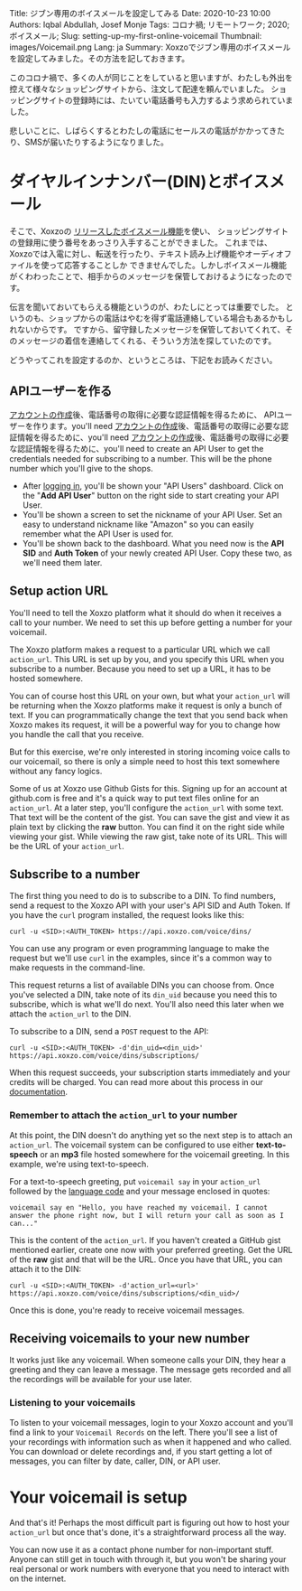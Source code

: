 Title: ジブン専用のボイスメールを設定してみる
Date: 2020-10-23 10:00
Authors: Iqbal Abdullah, Josef Monje
Tags: コロナ禍; リモートワーク; 2020; ボイスメール;
Slug: setting-up-my-first-online-voicemail
Thumbnail: images/Voicemail.png
Lang: ja
Summary: Xoxzoでジブン専用のボイスメールを設定してみました。その方法を記しておきます。

このコロナ禍で、多くの人が同じことをしていると思いますが、わたしも外出を控えて様々なショッピングサイトから、注文して配達を頼んでいました。
ショッピングサイトの登録時には、たいてい電話番号も入力するよう求められていました。

悲しいことに、しばらくするとわたしの電話にセールスの電話がかかってきたり、SMSが届いたりするようになりました。

# ダイヤルインナンバー(DIN)とボイスメール

そこで、Xoxzoの [リリースしたボイスメール機能]({filename}/Announcements/2020-10-20-voicemail-release-en.md)を使い、
ショッピングサイトの登録用に使う番号をあっさり入手することができました。
これまでは、Xoxzoでは入電に対し、転送を行ったり、テキスト読み上げ機能やオーディオファイルを使って応答することしか
できませんでした。しかしボイスメール機能がくわわったことで、相手からのメッセージを保管しておけるようになったのです。

伝言を聞いておいてもらえる機能というのが、わたしにとっては重要でした。
というのも、ショップからの電話はやむを得ず電話連絡している場合もあるかもしれないからです。
ですから、留守録したメッセージを保管しておいてくれて、そのメッセージの着信を連絡してくれる、そういう方法を探していたのです。

どうやってこれを設定するのか、というところは、下記をお読みください。

## APIユーザーを作る

[アカウントの作成](https://www.xoxzo.com/ja/accounts/signup/)後、電話番号の取得に必要な認証情報を得るために、
APIユーザーを作ります。you'll need
[アカウントの作成](https://www.xoxzo.com/ja/accounts/signup/)後、電話番号の取得に必要な認証情報を得るために、you'll need
[アカウントの作成](https://www.xoxzo.com/ja/accounts/signup/)後、電話番号の取得に必要な認証情報を得るために、you'll need
to create an API User to get the credentials needed for subscribing to a number. This will be the
phone number which you'll give to the shops.

- After [logging in](https://www.xoxzo.com/en/accounts/login/), you'll be shown your "API Users" dashboard. Click on
  the "**Add API User**" button on the right side to start creating your API User.
- You'll be shown a screen to set the nickname of your API User. Set an easy to
  understand nickname like "Amazon" so you can easily remember what the API User is used for.
- You'll be shown back to the dashboard. What you need now is the **API SID** and **Auth Token** of your newly
  created API User. Copy these two, as we'll need them later.

## Setup action URL

You'll need to tell the Xoxzo platform what it should do when it receives a call
to your number. We need to set this up before getting a number for your
voicemail.

The Xoxzo platform makes a request to a particular URL which we call
`action_url`. This URL is set up by you, and you specify this URL when you
subscribe to a number. Because you need to set up a URL, it has to be hosted
somewhere.

You can of course host this URL on your own, but what your `action_url` will be
returning when the Xoxzo platforms make it request is only a bunch of text. If
you can programmatically change the text that you send back when Xoxzo makes its
request, it will be a powerful way for you to change how you handle the call that you
receive.

But for this exercise, we're only interested in storing incoming voice calls to
our voicemail, so there is only a simple need to host this text somewhere
without any fancy logics.

Some of us at Xoxzo use Github Gists for this. Signing up
for an account at github.com is free and it's a quick way to put text files online
for an `action_url`. At a later step, you'll configure the `action_url` with some text.
That text will be the content of the gist. You can save the gist and view it as plain text
by clicking the **raw** button. You can find it on the right side while viewing your gist.
While viewing the raw gist, take note of its URL. This will be the URL of your `action_url`.

## Subscribe to a number

The first thing you need to do is to subscribe to a DIN. To find numbers, send a
request to the Xoxzo API with your user's API SID and Auth Token. If you have the
`curl` program installed, the request looks like this:

```
curl -u <SID>:<AUTH_TOKEN> https://api.xoxzo.com/voice/dins/
```

You can use any program or even programming language to make the request but we'll use
`curl` in the examples, since it's a common way to make requests in the command-line.

This request returns a list of available DINs you can choose from.
Once you've selected a DIN, take note of its `din_uid` because you need this to subscribe,
which is what we'll do next. You'll also need this later when we attach the `action_url` to the DIN.

To subscribe to a DIN, send a `POST` request to the API:

```
curl -u <SID>:<AUTH_TOKEN> -d'din_uid=<din_uid>' https://api.xoxzo.com/voice/dins/subscriptions/
```

When this request succeeds, your subscription starts immediately and your credits will be charged.
You can read more about this process in our [documentation](https://docs.xoxzo.com/en/din.html#finding-a-dial-in-number-via-api).

### Remember to attach the `action_url` to your number

At this point, the DIN doesn't do anything yet so the next step is to attach an `action_url`.
The voicemail system can be configured to use either **text-to-speech** or an **mp3** file hosted
somewhere for the voicemail greeting. In this example, we're using text-to-speech.

For a text-to-speech greeting, put `voicemail say` in your `action_url` followed by
the [language code](https://docs.xoxzo.com/en/utilsapi.html#tts-lang-label) and your message enclosed in quotes:

```
voicemail say en "Hello, you have reached my voicemail. I cannot answer the phone right now, but I will return your call as soon as I can..."
```

This is the content of the `action_url`. If you haven't created a GitHub gist mentioned earlier,
create one now with your preferred greeting. Get the URL of the **raw** gist and that will be the URL.
Once you have that URL, you can attach it to the DIN:

```
curl -u <SID>:<AUTH_TOKEN> -d'action_url=<url>' https://api.xoxzo.com/voice/dins/subscriptions/<din_uid>/
```
 
Once this is done, you're ready to receive voicemail messages.

## Receiving voicemails to your new number

It works just like any voicemail. When someone calls your DIN, they hear a greeting and they
can leave a message. The message gets recorded and all the recordings will be available for your use later.

### Listening to your voicemails

To listen to your voicemail messages, login to your Xoxzo account and you'll find a link to your 
`Voicemail Records` on the left. There you'll see a list of your recordings with information such as when it happened and who called.
You can download or delete recordings and, if you start getting a lot of messages, you can filter by date, caller, DIN, or API user.

# Your voicemail is setup

And that's it! Perhaps the most difficult part is figuring out how to host your
`action_url` but once that's done, it's a straightforward process all the way.

You can now use it as a contact phone number for non-important stuff.
Anyone can still get in touch with through it, but you won't be sharing
your real personal or work numbers with everyone that you need to interact with on the
internet.

